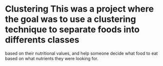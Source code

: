 # Clustering This was a project where the goal was to use a clustering technique to separate foods into differents classes
based on their nutritional values, and help someone decide what food to eat based on what nutrients they were looking for.
